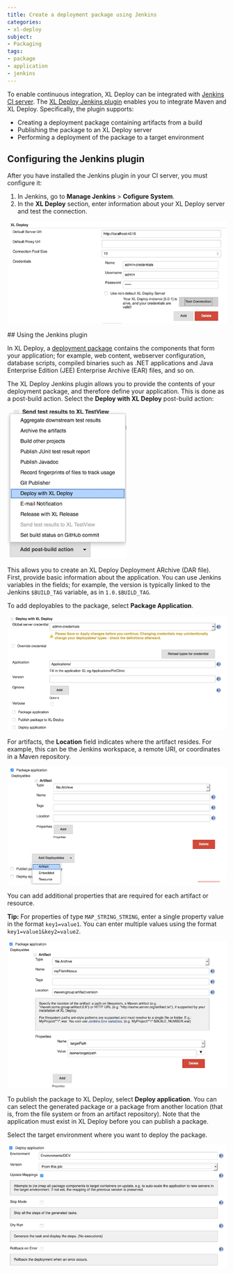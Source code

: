 ```yaml
---
title: Create a deployment package using Jenkins
categories:
- xl-deploy
subject:
- Packaging
tags:
- package
- application
- jenkins
---
```


To enable continuous integration, XL Deploy can be integrated with [Jenkins CI server](https://jenkins-ci.org/). The [XL Deploy Jenkins plugin](https://wiki.jenkins-ci.org/display/JENKINS/XL+Deploy+Plugin) enables you to integrate Maven and XL Deploy. Specifically, the plugin supports:

* Creating a deployment package containing artifacts from a build
* Publishing the package to an XL Deploy server
* Performing a deployment of the package to a target environment

## Configuring the Jenkins plugin

After you have installed the Jenkins plugin in your CI server, you must configure it:

1. In Jenkins, go to **Manage Jenkins** > **Cofigure System**.
2. In the **XL Deploy** section, enter information about your XL Deploy server and test the connection.

![image](images/jenkins-set-xld-server.png)

## Using the Jenkins plugin

In XL Deploy, a [deployment package](/xl-deploy/concept/preparing-your-application-for-xl-deploy.html#whats-in-an-application-deployment-package) contains the components that form your application; for example, web content, webserver configuration, database scripts, compiled binaries such as .NET applications and Java Enterprise Edition (JEE) Enterprise Archive (EAR) files, and so on.

The XL Deploy Jenkins plugin allows you to provide the contents of your deployment package, and therefore define your application. This is done as a post-build action. Select the **Deploy with XL Deploy** post-build action:

![image](images/jenkins-post-build-action.png)

This allows you to create an XL Deploy Deployment ARchive (DAR file). First, provide basic information about the application. You can use Jenkins variables in the fields; for example, the version is typically linked to the Jenkins `$BUILD_TAG` variable, as in `1.0.$BUILD_TAG`.

To add deployables to the package, select **Package Application**.

![image](images/jenkins-basic-information.png)

For artifacts, the **Location** field indicates where the artifact resides. For example, this can be the Jenkins workspace, a remote URI, or coordinates in a Maven repository.

![image](images/jenkins-package-application.png)

You can add additional properties that are required for each artifact or resource.

**Tip:** For properties of type `MAP_STRING_STRING`, enter a single property value in the format `key1=value1`. You can enter multiple values using the format `key1=value1&key2=value2`.

![image](images/jenkins-add-property.png) 

To publish the package to XL Deploy, select **Deploy application**. You can can select the generated package or a package from another location (that is, from the file system or from an artifact repository). Note that the application must exist in XL Deploy before you can publish a package.

Select the target environment where you want to deploy the package.

![image](images/jenkins-deploy-application.png)
